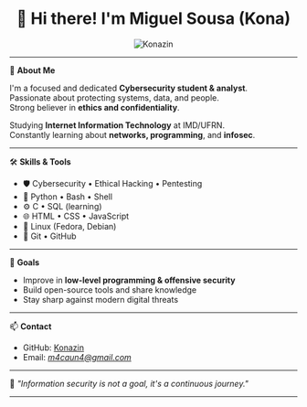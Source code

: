 <h1 align="center">👋 Hi there! I'm Miguel Sousa (Kona)</h1>

<p align="center">
  <img src="https://komarev.com/ghpvc/?username=Konazin&label=Profile%20views&color=0e75b6&style=flat" alt="Konazin" />
</p>

---

🎯 **About Me**

I'm a focused and dedicated **Cybersecurity student & analyst**.  
Passionate about protecting systems, data, and people.  
Strong believer in **ethics and confidentiality**.  

Studying **Internet Information Technology** at IMD/UFRN.  
Constantly learning about **networks, programming**, and **infosec**.

---

🛠️ **Skills & Tools**

- 🛡️ Cybersecurity • Ethical Hacking • Pentesting  
- 🐍 Python • Bash • Shell  
- ⚙️ C • SQL (learning)  
- 🌐 HTML • CSS • JavaScript  
- 🐧 Linux (Fedora, Debian)  
- 📂 Git • GitHub  

---

🚀 **Goals**

- Improve in **low-level programming & offensive security**  
- Build open-source tools and share knowledge  
- Stay sharp against modern digital threats  

---

📫 **Contact**

- GitHub: [Konazin](https://github.com/Konazin)  
- Email: *m4caun4@gmail.com*   

---

🔐 *"Information security is not a goal, it's a continuous journey."*

---
